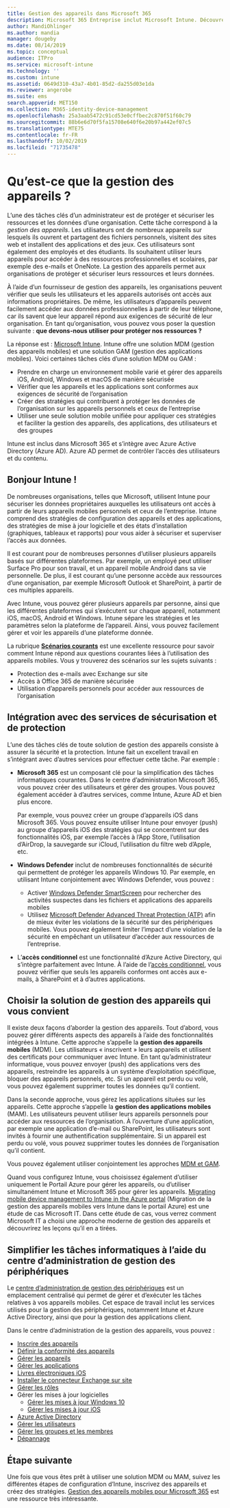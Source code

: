 ```yaml
---
title: Gestion des appareils dans Microsoft 365
description: Microsoft 365 Entreprise inclut Microsoft Intune. Découvrez comment Intune permet la gestion des appareils mobiles et la gestion des applications mobiles de votre organisation. Lisez les scénarios courants et utilisez Intune pour déployer Microsoft 365 dans votre environnement.
author: MandiOhlinger
ms.author: mandia
manager: dougeby
ms.date: 08/14/2019
ms.topic: conceptual
audience: ITPro
ms.service: microsoft-intune
ms.technology: ''
ms.custom: intune
ms.assetid: 0649d310-43a7-4b01-85d2-da255d03e1da
ms.reviewer: angerobe
ms.suite: ems
search.appverid: MET150
ms.collection: M365-identity-device-management
ms.openlocfilehash: 25a3aab5472c91cd53e0cffbec2c870f51f60c79
ms.sourcegitcommit: 88b6e6d70f5fa15708e640f6e20b97a442ef07c5
ms.translationtype: MTE75
ms.contentlocale: fr-FR
ms.lasthandoff: 10/02/2019
ms.locfileid: "71735478"
---
```

# <a name="what-is-device-management"></a>Qu’est-ce que la gestion des appareils ? 

L’une des tâches clés d’un administrateur est de protéger et sécuriser les ressources et les données d’une organisation. Cette tâche correspond à la *gestion des appareils*. Les utilisateurs ont de nombreux appareils sur lesquels ils ouvrent et partagent des fichiers personnels, visitent des sites web et installent des applications et des jeux. Ces utilisateurs sont également des employés et des étudiants. Ils souhaitent utiliser leurs appareils pour accéder à des ressources professionnelles et scolaires, par exemple des e-mails et OneNote. La gestion des appareils permet aux organisations de protéger et sécuriser leurs ressources et leurs données. 

À l’aide d’un fournisseur de gestion des appareils, les organisations peuvent vérifier que seuls les utilisateurs et les appareils autorisés ont accès aux informations propriétaires. De même, les utilisateurs d’appareils peuvent facilement accéder aux données professionnelles à partir de leur téléphone, car ils savent que leur appareil répond aux exigences de sécurité de leur organisation. En tant qu’organisation, vous pouvez vous poser la question suivante : **que devons-nous utiliser pour protéger nos ressources ?**

La réponse est : [Microsoft Intune](what-is-intune.md). Intune offre une solution MDM (gestion des appareils mobiles) et une solution GAM (gestion des applications mobiles). Voici certaines tâches clés d’une solution MDM ou GAM :

- Prendre en charge un environnement mobile varié et gérer des appareils iOS, Android, Windows et macOS de manière sécurisée
- Vérifier que les appareils et les applications sont conformes aux exigences de sécurité de l’organisation
- Créer des stratégies qui contribuent à protéger les données de l’organisation sur les appareils personnels et ceux de l’entreprise
- Utiliser une seule solution mobile unifiée pour appliquer ces stratégies et faciliter la gestion des appareils, des applications, des utilisateurs et des groupes

Intune est inclus dans Microsoft 365 et s’intègre avec Azure Active Directory (Azure AD). Azure AD permet de contrôler l’accès des utilisateurs et du contenu.

## <a name="hello-intune"></a>Bonjour Intune !
De nombreuses organisations, telles que Microsoft, utilisent Intune pour sécuriser les données propriétaires auxquelles les utilisateurs ont accès à partir de leurs appareils mobiles personnels et ceux de l’entreprise. Intune comprend des stratégies de configuration des appareils et des applications, des stratégies de mise à jour logicielle et des états d’installation (graphiques, tableaux et rapports) pour vous aider à sécuriser et superviser l’accès aux données.

Il est courant pour de nombreuses personnes d’utiliser plusieurs appareils basés sur différentes plateformes. Par exemple, un employé peut utiliser Surface Pro pour son travail, et un appareil mobile Android dans sa vie personnelle. De plus, il est courant qu’une personne accède aux ressources d’une organisation, par exemple Microsoft Outlook et SharePoint, à partir de ces multiples appareils.

Avec Intune, vous pouvez gérer plusieurs appareils par personne, ainsi que les différentes plateformes qui s’exécutent sur chaque appareil, notamment iOS, macOS, Android et Windows. Intune sépare les stratégies et les paramètres selon la plateforme de l’appareil. Ainsi, vous pouvez facilement gérer et voir les appareils d’une plateforme donnée.

La rubrique **[Scénarios courants](common-scenarios.md)** est une excellente ressource pour savoir comment Intune répond aux questions courantes liées à l’utilisation des appareils mobiles. Vous y trouverez des scénarios sur les sujets suivants :  
- Protection des e-mails avec Exchange sur site
- Accès à Office 365 de manière sécurisée
- Utilisation d’appareils personnels pour accéder aux ressources de l’organisation

## <a name="integration-with-secure-and-protect-services"></a>Intégration avec des services de sécurisation et de protection
L’une des tâches clés de toute solution de gestion des appareils consiste à assurer la sécurité et la protection. Intune fait un excellent travail en s’intégrant avec d’autres services pour effectuer cette tâche. Par exemple :

- **Microsoft 365** est un composant clé pour la simplification des tâches informatiques courantes. Dans le centre d’administration Microsoft 365, vous pouvez créer des utilisateurs et gérer des groupes. Vous pouvez également accéder à d’autres services, comme Intune, Azure AD et bien plus encore.

  Par exemple, vous pouvez créer un groupe d’appareils iOS dans Microsoft 365. Vous pouvez ensuite utiliser Intune pour envoyer (push) au groupe d’appareils iOS des stratégies qui se concentrent sur des fonctionnalités iOS, par exemple l’accès à l’App Store, l’utilisation d’AirDrop, la sauvegarde sur iCloud, l’utilisation du filtre web d’Apple, etc.

- **Windows Defender** inclut de nombreuses fonctionnalités de sécurité qui permettent de protéger les appareils Windows 10. Par exemple, en utilisant Intune conjointement avec Windows Defender, vous pouvez : 

  - Activer [Windows Defender SmartScreen](../protect/endpoint-protection-windows-10.md) pour rechercher des activités suspectes dans les fichiers et applications des appareils mobiles 
  - Utilisez [Microsoft Defender Advanced Threat Protection (ATP)](../protect/advanced-threat-protection.md) afin de mieux éviter les violations de la sécurité sur des périphériques mobiles. Vous pouvez également limiter l’impact d’une violation de la sécurité en empêchant un utilisateur d’accéder aux ressources de l’entreprise.

- L’**accès conditionnel** est une fonctionnalité d’Azure Active Directory, qui s’intègre parfaitement avec Intune. À l’aide de l’[accès conditionnel](../protect/conditional-access.md), vous pouvez vérifier que seuls les appareils conformes ont accès aux e-mails, à SharePoint et à d’autres applications. 

## <a name="choose-the-device-management-solution-thats-right-for-you"></a>Choisir la solution de gestion des appareils qui vous convient

Il existe deux façons d’aborder la gestion des appareils. Tout d’abord, vous pouvez gérer différents aspects des appareils à l’aide des fonctionnalités intégrées à Intune. Cette approche s’appelle la **gestion des appareils mobiles** (MDM). Les utilisateurs « inscrivent » leurs appareils et utilisent des certificats pour communiquer avec Intune. En tant qu’administrateur informatique, vous pouvez envoyer (push) des applications vers des appareils, restreindre les appareils à un système d’exploitation spécifique, bloquer des appareils personnels, etc. Si un appareil est perdu ou volé, vous pouvez également supprimer toutes les données qu’il contient. 

Dans la seconde approche, vous gérez les applications situées sur les appareils. Cette approche s’appelle la **gestion des applications mobiles** (MAM). Les utilisateurs peuvent utiliser leurs appareils personnels pour accéder aux ressources de l’organisation. À l’ouverture d’une application, par exemple une application d’e-mail ou SharePoint, les utilisateurs sont invités à fournir une authentification supplémentaire. Si un appareil est perdu ou volé, vous pouvez supprimer toutes les données de l’organisation qu’il contient. 

Vous pouvez également utiliser conjointement les approches [MDM et GAM](byod-technology-decisions.md).

Quand vous configurez Intune, vous choisissez également d’utiliser uniquement le Portail Azure pour gérer les appareils, ou d’utiliser simultanément Intune et Microsoft 365 pour gérer les appareils. [Migrating mobile device management to Intune in the Azure portal](https://www.microsoft.com/itshowcase/Article/Content/1042/Migrating-mobile-device-management-to-Intune-in-the-Azure-portal) (Migration de la gestion des appareils mobiles vers Intune dans le portail Azure) est une étude de cas Microsoft IT. Dans cette étude de cas, vous verrez comment Microsoft IT a choisi une approche moderne de gestion des appareils et découvrirez les leçons qu’il en a tirées.

## <a name="simplify-it-tasks-using-the-device-management-admin-center"></a>Simplifier les tâches informatiques à l’aide du centre d’administration de gestion des périphériques

Le [centre d’administration de gestion des périphériques](https://devicemanagement.microsoft.com/) est un emplacement centralisé qui permet de gérer et d’exécuter les tâches relatives à vos appareils mobiles. Cet espace de travail inclut les services utilisés pour la gestion des périphériques, notamment Intune et Azure Active Directory, ainsi que pour la gestion des applications client. 

Dans le centre d’administration de la gestion des appareils, vous pouvez :

- [Inscrire des appareils](../enrollment/device-enrollment.md)
- [Définir la conformité des appareils](../protect/device-compliance-get-started.md)
- [Gérer les appareils](../remote-actions/device-management.md)
- [Gérer les applications](../apps/app-management.md)  
- [Livres électroniques iOS](../apps/vpp-ebooks-ios.md)  
- [Installer le connecteur Exchange sur site](../protect/exchange-connector-install.md)  
- [Gérer les rôles](role-based-access-control.md)  
- Gérer les mises à jour logicielles
  - [Gérer les mises à jour Windows 10](../protect/windows-update-for-business-configure.md)  
  - [Gérer les mises à jour iOS](../protect/software-updates-ios.md)  
- [Azure Active Directory](https://docs.microsoft.com/azure/active-directory)  
- [Gérer les utilisateurs](https://docs.microsoft.com/azure/active-directory/fundamentals/add-users-azure-active-directory)
- [Gérer les groupes et les membres](https://docs.microsoft.com/azure/active-directory/fundamentals/active-directory-manage-groups)
- [Dépannage](help-desk-operators.md)

## <a name="next-step"></a>Étape suivante

Une fois que vous êtes prêt à utiliser une solution MDM ou MAM, suivez les différentes étapes de configuration d’Intune, inscrivez des appareils et créez des stratégies. [Gestion des appareils mobiles pour Microsoft 365](https://docs.microsoft.com/microsoft-365/enterprise/mobility-infrastructure) est une ressource très intéressante.
